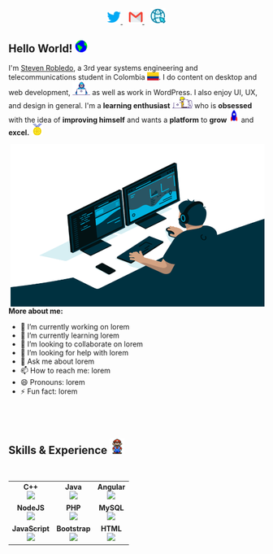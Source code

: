 <!-- BANNER GOES HERE -->

<p align='center'>
  <a href="https://twitter.com/stevrob790">
    <img width="27px" src="Assets/Twitter.svg" />
  </a>&nbsp;&nbsp;
  <a href="mailto:stevenrobledo790@gmail.com">
    <img width="27px" src="Assets/Gmail.svg" />
  </a>&nbsp;&nbsp;
  <a href="https://www.toofreak.com">
    <img width="31px" src="Assets/Website.svg" />
  </a>
</p>

## Hello World!  <img src="Assets/Earth.gif" width="24px">

I'm [Steven Robledo](https://toofreak.com), a 3rd year systems engineering and telecommunications student in Colombia <img width="23px" src="Assets/Colombia.svg" />. I do content on desktop and web development, <img width="35px" src="Assets/Developer.gif" /> as well as work in WordPress. I also enjoy UI, UX, and design in general. I'm a **learning enthusiast** <img width="40px" src="Assets/Designer.gif" /> who is **obsessed** with the idea of **improving himself** and wants a **platform** to **grow** <img width="20px" src="Assets/Rocket.gif" /> and **excel.** <img width="23px" src="Assets/Medal.gif" />

<img align="right" alt="GIF" src="Assets/code.gif" width="500" height="320" />

<br>

**More about me:**

- 🔭 I’m currently working on lorem 
- 🌱 I’m currently learning lorem 
- 👯 I’m looking to collaborate on lorem 
- 🤔 I’m looking for help with lorem 
- 💬 Ask me about lorem 
- 📫 How to reach me: lorem 
- 😄 Pronouns: lorem 
- ⚡ Fun fact: lorem 

<br>
<br>

## Skills & Experience&nbsp;<img src="Assets/Mario_Hello_Big.gif" width="30px">

<br>
<table>
<tbody>
 <tr>
<td align="center">
<span><b><center>C++</center></b></span> 
   <a href="https://en.wikipedia.org/wiki/C%2B%2B"><img height=55 src="https://isocpp.org/assets/images/cpp_logo.png"></a> 
</td>

<td align="center">
<span><b><center>Java</center></b></span> 
   <a href="https://go.java"><img height=65 src="https://devicons.github.io/devicon/devicon.git/icons/java/java-original.svg"></a> 
</td>

<td align="center">
<span><b><center>Angular</center></b></span> 
   <a href="https://angular.io"><img height=55 src="https://devicons.github.io/devicon/devicon.git/icons/angularjs/angularjs-original.svg"></a> 
</td>
</tr>

<tr>
<td align="center">
<span><b><center>NodeJS</center></b></span> 
   <a href="https://nodejs.org/en/about/"><img height=58 src="https://img.icons8.com/color/2x/nodejs.png"></a> 
</td>

<td align="center">
<span><b><center>PHP</center></b></span> 
   <a href="https://www.php.net"><img height=65 src="https://devicons.github.io/devicon/devicon.git/icons/php/php-original.svg"></a> 
</td>

<td align="center">
<span><b><center>MySQL</center></b></span> 
   <a href="https://www.mysql.com"><img height=55 src="https://devicons.github.io/devicon/devicon.git/icons/mysql/mysql-original.svg"></a> 
</td>
</tr>

<tr>
<td align="center">
<span><b><center>JavaScript</center></b></span> 
   <a href="https://javascript.info/intro"><img height=51 src="https://devicons.github.io/devicon/devicon.git/icons/javascript/javascript-original.svg"></a> 
 </td>
  
<td align="center">
<span><b><center>Bootstrap</center></b></span> 
   <a href="https://getbootstrap.com"><img height=51 src="https://devicons.github.io/devicon/devicon.git/icons/bootstrap/bootstrap-plain.svg"></a> 
</td>

<td align="center">
<span><b><center>HTML</center></b></span> 
   <a href="https://www.w3schools.com/html/html_intro.asp"><img height=51 src="https://devicons.github.io/devicon/devicon.git/icons/html5/html5-original.svg"></a> 
</td>
</tr>

</tbody>
</table>
